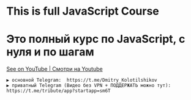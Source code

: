 # This is full JavaScript Course
# Это полный курс по JavaScript, с нуля и по шагам

<a href="https://www.youtube.com/playlist?list=PLV9lBwGQ2FU0-U3l5z34bBXXzNEag_20F" target="_blank">See on YouTube | Смотри на Youtube</a>

```
▶ основной Telegram:  https://t.me/Dmitry_Kolotilshikov
▶ приватный Telegram (Видео без VPN + ПОДДЕРЖАТЬ можно тут): https://t.me/tribute/app?startapp=sm6T
```
